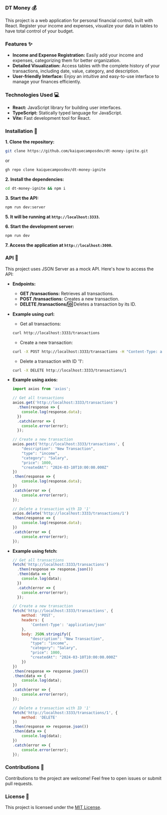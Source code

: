 ### DT Money 💰
This project is a web application for personal financial control, built with React. Register your income and expenses, visualize your data in tables to have total control of your budget.
### Features ✨
- **Income and Expense Registration:** Easily add your income and expenses, categorizing them for better organization.
- **Detailed Visualization:** Access tables with the complete history of your transactions, including date, value, category, and description.
- **User-friendly Interface:** Enjoy an intuitive and easy-to-use interface to manage your finances efficiently.
### Technologies Used 💻
- **React:** JavaScript library for building user interfaces.
- **TypeScript:** Statically typed language for JavaScript.
- **Vite:** Fast development tool for React.
### Installation 🚀
**1. Clone the repository:**
```bash
git clone https://github.com/kaiquecamposdev/dt-money-ignite.git
```
or 
```bash
gh repo clone kaiquecamposdev/dt-money-ignite
```
**2. Install the dependencies:**
```bash
cd dt-money-ignite && npm i
```
**3. Start the API:**
```bash
npm run dev:server
```
**5. It will be running at `http://localhost:3333`.**

**6. Start the development server:**
```bash
npm run dev
```
**7. Access the application at `http://localhost:3000`.**
### API 📡
This project uses JSON Server as a mock API. Here's how to access the API:

* **Endpoints:**
    * **GET /transactions:** Retrieves all transactions.
    * **POST /transactions:** Creates a new transaction.
    * **DELETE /transactions/:id:** Deletes a transaction by its ID.

* **Example using curl:**
    * Get all transactions:
    ```bash
    curl http://localhost:3333/transactions
    ```
    * Create a new transaction:
    ```bash
    curl -X POST http://localhost:3333/transactions -H "Content-Type: application/json" -d '{"description": "New Transaction", "type": "income", "category": "Salary", "price": 1000, "createdAt": "2024-03-10T10:00:00.000Z"}'
    ```
    * Delete a transaction with ID '1':
    ```bash
    curl -X DELETE http://localhost:3333/transactions/1
    ```
* **Example using axios:**
  ```javascript
  import axios from 'axios';

  // Get all transactions
  axios.get('http://localhost:3333/transactions')
    .then(response => {
      console.log(response.data);
    })
    .catch(error => {
      console.error(error);
    });

  // Create a new transaction
  axios.post('http://localhost:3333/transactions', {
      "description": "New Transaction", 
      "type": "income", 
      "category": "Salary", 
      "price": 1000, 
      "createdAt": "2024-03-10T10:00:00.000Z"
  })
  .then(response => {
      console.log(response.data);
  })
  .catch(error => {
      console.error(error);
  });

  // Delete a transaction with ID '1'
  axios.delete('http://localhost:3333/transactions/1')
  .then(response => {
      console.log(response.data);
  })
  .catch(error => {
      console.error(error);
  });
  ```
* **Example using fetch:**
  ```javascript
  // Get all transactions
  fetch('http://localhost:3333/transactions')
    .then(response => response.json())
    .then(data => {
      console.log(data);
    })
    .catch(error => {
      console.error(error);
    });

  // Create a new transaction
  fetch('http://localhost:3333/transactions', {
      method: 'POST',
      headers: {
          'Content-Type': 'application/json'
      },
      body: JSON.stringify({
          "description": "New Transaction", 
          "type": "income", 
          "category": "Salary", 
          "price": 1000, 
          "createdAt": "2024-03-10T10:00:00.000Z"
      })
  })
  .then(response => response.json())
  .then(data => {
      console.log(data);
  })
  .catch(error => {
      console.error(error);
  });

  // Delete a transaction with ID '1'
  fetch('http://localhost:3333/transactions/1', {
      method: 'DELETE'
  })
  .then(response => response.json())
  .then(data => {
      console.log(data);
  })
  .catch(error => {
      console.error(error);
  });
  ```
### Contributions 🤝
Contributions to the project are welcome! Feel free to open issues or submit pull requests.
### License 📝
This project is licensed under the [MIT License](./LICENSE).
